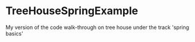 # TreeHouseSpringExample
My version of the code walk-through on tree house under the track 'spring basics'
